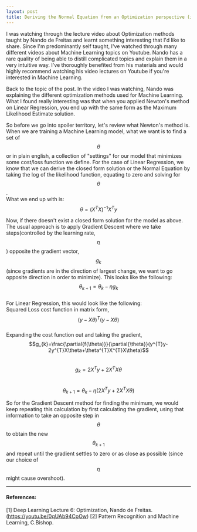 ```yaml
---
layout: post
title: Deriving the Normal Equation from an Optimization perspective (in progress...)
---
```

I was watching through the lecture video about Optimization methods taught by Nando de Freitas and learnt something interesting that I'd like to share. Since I'm predominantly self taught, I've watched through many different videos about Machine Learning topics on Youtube. Nando has a rare quality of being able to distill complicated topics and explain them in a very intuitive way. I've thoroughly benefited from his materials and would highly recommend watching his video lectures on Youtube if you're interested in Machine Learning.

Back to the topic of the post. In the video I was watching, Nando was explaining the different optimization methods used for Machine Learning. What I found really interesting was that when you applied Newton's method on Linear Regression, you end up with the same form as the Maximum Likelihood Estimate solution.

So before we go into spoiler territory, let's review what Newton's method is. \
When we are training a Machine Learning model, what we want is to find a set of $$\theta$$ or in plain english, a collection of "settings" for our model that minimizes some cost/loss function we define. For the case of Linear Regression, we know that we can derive the closed form solution or the Normal Equation by taking the log of the likelihood function, equating to zero and solving for $$\theta$$. \
What we end up with is: $$\theta=(X^{T}X)^{-1}X^{T}y$$

Now, if there doesn't exist a closed form solution for the model as above. The usual approach is to apply Gradient Descent where we take steps(controlled by the learning rate, $$\eta$$) opposite the gradient vector, $$g_{k}$$(since gradients are in the direction of largest change, we want to go opposite direction in order to minimize).
This looks like the following: $$\theta_{k+1}=\theta_{k}-\eta g_{k}$$ \
For Linear Regression, this would look like the following: \
Squared Loss cost function in matrix form, $$(y-X\theta)^{T}(y-X\theta)$$ \
Expanding the cost function out and taking the gradient, $$g_{k}=\frac{\partial{f(\theta)}}{\partial{\theta}}(y^{T}y-2y^{T}X\theta+\theta^{T}X^{T}X\theta)$$ \
$$g_{k}=2X^{T}y+2X^{T}X\theta$$ \
$$\theta_{k+1}=\theta_{k}-\eta (2X^{T}y+2X^{T}X\theta)$$

So for the Gradient Descent method for finding the minimum, we would keep repeating this calculation by first calculating the gradient, using that information to take an opposite step in $$\theta$$ to obtain the new $$\theta_{k+1}$$ and repeat until the gradient settles to zero or as close as possible (since our choice of $$\eta$$ might cause overshoot).









---
#### References:
[1] Deep Learning Lecture 6: Optimization, Nando de Freitas. (https://youtu.be/0qUAb94CpOw)
[2] Pattern Recognition and Machine Learning, C.Bishop.


